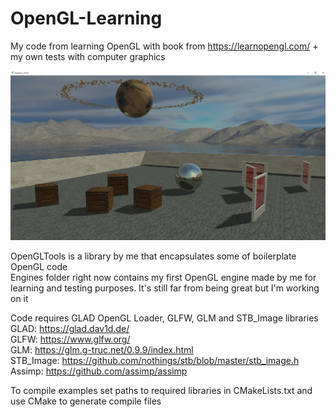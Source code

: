 # OpenGL-Learning
My code from learning OpenGL with book from https://learnopengl.com/ + my own tests with computer graphics  
  
![Render](https://github.com/sltn011/OpenGL-Learning/blob/main/images/playground2.png)  
  
OpenGLTools is a library by me that encapsulates some of boilerplate OpenGL code  
Engines folder right now contains my first OpenGL engine made by me for learning and testing purposes. It's still far from being great but I'm working on it
  
Code requires GLAD OpenGL Loader, GLFW, GLM and STB_Image libraries  
GLAD: https://glad.dav1d.de/  
GLFW: https://www.glfw.org/  
GLM: https://glm.g-truc.net/0.9.9/index.html  
STB_Image: https://github.com/nothings/stb/blob/master/stb_image.h  
Assimp: https://github.com/assimp/assimp  

To compile examples set paths to required libraries in CMakeLists.txt and use CMake to generate compile files  
